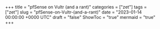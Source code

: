 +++
title = "pfSense on Vultr (and a rant)"
categories = ["zet"]
tags = ["zet"]
slug = "pfSense-on-Vultr-(and-a-rant)"
date = "2023-01-14 00:00:00 +0000 UTC"
draft = "false"
ShowToc = "true"
mermaid = "true"
+++

